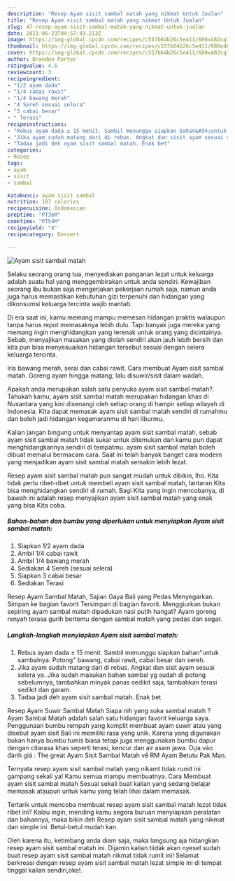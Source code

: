 ```yaml
---
description: "Resep Ayam sisit sambal matah yang nikmat Untuk Jualan"
title: "Resep Ayam sisit sambal matah yang nikmat Untuk Jualan"
slug: 47-resep-ayam-sisit-sambal-matah-yang-nikmat-untuk-jualan
date: 2021-06-23T04:57:43.213Z
image: https://img-global.cpcdn.com/recipes/c557b64b26c5e411/680x482cq70/ayam-sisit-sambal-matah-foto-resep-utama.jpg
thumbnail: https://img-global.cpcdn.com/recipes/c557b64b26c5e411/680x482cq70/ayam-sisit-sambal-matah-foto-resep-utama.jpg
cover: https://img-global.cpcdn.com/recipes/c557b64b26c5e411/680x482cq70/ayam-sisit-sambal-matah-foto-resep-utama.jpg
author: Brandon Porter
ratingvalue: 4.6
reviewcount: 3
recipeingredient:
- "1/2 ayam dada"
- "1/4 cabai rawit"
- "1/4 bawang merah"
- "4 Sereh sesuai selera"
- "3 cabai besar"
- " Terasi"
recipeinstructions:
- "Rebus ayam dada ± 15 menit. Sambil menunggu siapkan bahan&#34;untuk sambalnya. Potong&#34; bawang, cabai rawit, cabai besar dan sereh."
- "Jika ayam sudah matang dari di rebus. Angkat dan sisit ayam sesuai selera ya. Jika sudah masukan bahan sambal yg sudah di potong sebelumnya, tambahkan minyak panas sedikit saja, tambahkan terasi sedikit dan garam."
- "Tadaa jadi deh ayam sisit sambal matah. Enak bet"
categories:
- Resep
tags:
- ayam
- sisit
- sambal

katakunci: ayam sisit sambal 
nutrition: 187 calories
recipecuisine: Indonesian
preptime: "PT36M"
cooktime: "PT54M"
recipeyield: "4"
recipecategory: Dessert

---
```



![Ayam sisit sambal matah](https://img-global.cpcdn.com/recipes/c557b64b26c5e411/680x482cq70/ayam-sisit-sambal-matah-foto-resep-utama.jpg)

Selaku seorang orang tua, menyediakan panganan lezat untuk keluarga adalah suatu hal yang menggembirakan untuk anda sendiri. Kewajiban seorang ibu bukan saja mengerjakan pekerjaan rumah saja, namun anda juga harus memastikan kebutuhan gizi terpenuhi dan hidangan yang dikonsumsi keluarga tercinta wajib mantab.

Di era  saat ini, kamu memang mampu memesan hidangan praktis walaupun tanpa harus repot memasaknya lebih dulu. Tapi banyak juga mereka yang memang ingin menghidangkan yang terenak untuk orang yang dicintainya. Sebab, menyajikan masakan yang diolah sendiri akan jauh lebih bersih dan kita pun bisa menyesuaikan hidangan tersebut sesuai dengan selera keluarga tercinta. 

Iris bawang merah, serai dan cabai rawit. Cara membuat Ayam sisit sambal matah. Goreng ayam hingga matang, lalu disuwir/sisit dalam wadah.

Apakah anda merupakan salah satu penyuka ayam sisit sambal matah?. Tahukah kamu, ayam sisit sambal matah merupakan hidangan khas di Nusantara yang kini disenangi oleh setiap orang di hampir setiap wilayah di Indonesia. Kita dapat memasak ayam sisit sambal matah sendiri di rumahmu dan boleh jadi hidangan kegemaranmu di hari liburmu.

Kalian jangan bingung untuk menyantap ayam sisit sambal matah, sebab ayam sisit sambal matah tidak sukar untuk ditemukan dan kamu pun dapat menghidangkannya sendiri di tempatmu. ayam sisit sambal matah boleh dibuat memalui bermacam cara. Saat ini telah banyak banget cara modern yang menjadikan ayam sisit sambal matah semakin lebih lezat.

Resep ayam sisit sambal matah pun sangat mudah untuk dibikin, lho. Kita tidak perlu ribet-ribet untuk membeli ayam sisit sambal matah, lantaran Kita bisa menghidangkan sendiri di rumah. Bagi Kita yang ingin mencobanya, di bawah ini adalah resep menyajikan ayam sisit sambal matah yang enak yang bisa Kita coba.

<!--inarticleads1-->

##### Bahan-bahan dan bumbu yang diperlukan untuk menyiapkan Ayam sisit sambal matah:

1. Siapkan 1/2 ayam dada
1. Ambil 1/4 cabai rawit
1. Ambil 1/4 bawang merah
1. Sediakan 4 Sereh (sesuai selera)
1. Siapkan 3 cabai besar
1. Sediakan  Terasi


Resep Ayam Sambal Matah, Sajian Gaya Bali yang Pedas Menyegarkan. Simpan ke bagian favorit Tersimpan di bagian favorit. Menggiurkan bukan sepiring ayam sambal matah dipadukan nasi putih hangat? Ayam goreng renyah terasa gurih bertemu dengan sambal matah yang pedas dan segar. 

<!--inarticleads2-->

##### Langkah-langkah menyiapkan Ayam sisit sambal matah:

1. Rebus ayam dada ± 15 menit. Sambil menunggu siapkan bahan&#34;untuk sambalnya. Potong&#34; bawang, cabai rawit, cabai besar dan sereh.
1. Jika ayam sudah matang dari di rebus. Angkat dan sisit ayam sesuai selera ya. Jika sudah masukan bahan sambal yg sudah di potong sebelumnya, tambahkan minyak panas sedikit saja, tambahkan terasi sedikit dan garam.
1. Tadaa jadi deh ayam sisit sambal matah. Enak bet


Resep Ayam Suwir Sambal Matah Siapa nih yang suka sambal matah ? Ayam Sambal Matah adalah salah satu hidangan favorit keluarga saya. Penggunaan bumbu rempah yang komplit membuat ayam suwir atau yang disebut ayam sisit Bali ini memiliki rasa yang unik. Karena yang digunakan bukan hanya bumbu tumis biasa tetapi juga menggunakan bumbu dapur dengan citarasa khas seperti terasi, kencur dan air asam jawa. Dựa vào đánh giá : The great Ayam Sisit Sambal Matah về RM Ayam Betutu Pak Man. 

Ternyata resep ayam sisit sambal matah yang nikamt tidak rumit ini gampang sekali ya! Kamu semua mampu membuatnya. Cara Membuat ayam sisit sambal matah Sesuai sekali buat kalian yang sedang belajar memasak ataupun untuk kamu yang telah lihai dalam memasak.

Tertarik untuk mencoba membuat resep ayam sisit sambal matah lezat tidak ribet ini? Kalau ingin, mending kamu segera buruan menyiapkan peralatan dan bahannya, maka bikin deh Resep ayam sisit sambal matah yang nikmat dan simple ini. Betul-betul mudah kan. 

Oleh karena itu, ketimbang anda diam saja, maka langsung aja hidangkan resep ayam sisit sambal matah ini. Dijamin kalian tiidak akan nyesel sudah buat resep ayam sisit sambal matah nikmat tidak rumit ini! Selamat berkreasi dengan resep ayam sisit sambal matah lezat simple ini di tempat tinggal kalian sendiri,oke!.

